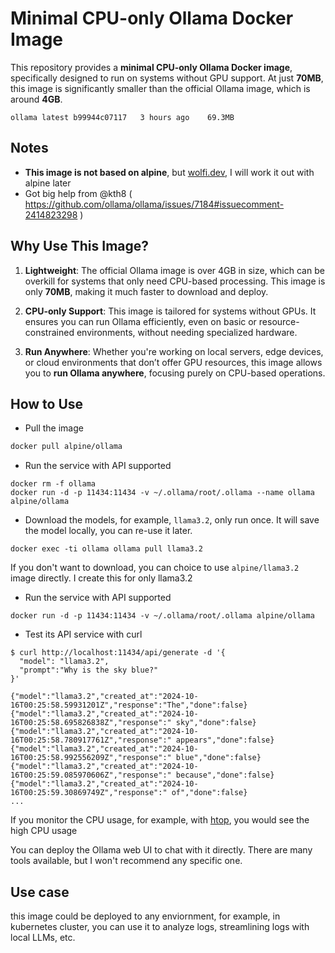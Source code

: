 # Minimal CPU-only Ollama Docker Image

This repository provides a **minimal CPU-only Ollama Docker image**, specifically designed to run on systems without GPU support. At just **70MB**, this image is significantly smaller than the official Ollama image, which is around **4GB**.

```
ollama latest b99944c07117   3 hours ago    69.3MB
```
## Notes

* **This image is not based on alpine**, but [wolfi.dev](https://wolfi.dev/), I will work it out with alpine later
* Got big help from @kth8 ( https://github.com/ollama/ollama/issues/7184#issuecomment-2414823298 )

## Why Use This Image?

1. **Lightweight**: The official Ollama image is over 4GB in size, which can be overkill for systems that only need CPU-based processing. This image is only **70MB**, making it much faster to download and deploy.
   
2. **CPU-only Support**: This image is tailored for systems without GPUs. It ensures you can run Ollama efficiently, even on basic or resource-constrained environments, without needing specialized hardware.

3. **Run Anywhere**: Whether you're working on local servers, edge devices, or cloud environments that don’t offer GPU resources, this image allows you to **run Ollama anywhere**, focusing purely on CPU-based operations.

## How to Use

* Pull the image
```bash
docker pull alpine/ollama
```

* Run the service with API supported

```
docker rm -f ollama
docker run -d -p 11434:11434 -v ~/.ollama/root/.ollama --name ollama alpine/ollama
```

* Download the models, for example, `llama3.2`, only run once. It will save the model locally, you can re-use it later.

```
docker exec -ti ollama ollama pull llama3.2
```

If you don't want to download, you can choice to use `alpine/llama3.2` image directly. I create this for only llama3.2

* Run the service with API supported

```
docker run -d -p 11434:11434 -v ~/.ollama/root/.ollama alpine/ollama
```

* Test its API service with curl 
```
$ curl http://localhost:11434/api/generate -d '{
  "model": "llama3.2",
  "prompt":"Why is the sky blue?"
}'

{"model":"llama3.2","created_at":"2024-10-16T00:25:58.59931201Z","response":"The","done":false}
{"model":"llama3.2","created_at":"2024-10-16T00:25:58.695826838Z","response":" sky","done":false}
{"model":"llama3.2","created_at":"2024-10-16T00:25:58.780917761Z","response":" appears","done":false}
{"model":"llama3.2","created_at":"2024-10-16T00:25:58.992556209Z","response":" blue","done":false}
{"model":"llama3.2","created_at":"2024-10-16T00:25:59.085970606Z","response":" because","done":false}
{"model":"llama3.2","created_at":"2024-10-16T00:25:59.30869749Z","response":" of","done":false}
...
```

If you monitor the CPU usage, for example, with [htop](https://htop.dev/), you would see the high CPU usage

You can deploy the Ollama web UI to chat with it directly. There are many tools available, but I won't recommend any specific one.

## Use case

this image could be deployed to any enviornment, for example, in kubernetes cluster, you can use it to analyze logs, streamlining logs with local LLMs, etc.
